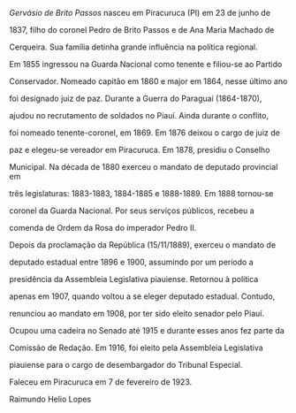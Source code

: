 

*Gervásio de Brito Passos* nasceu em Piracuruca (PI) em 23 de junho de

1837, filho do coronel Pedro de Brito Passos e de Ana Maria Machado de

Cerqueira. Sua família detinha grande influência na política regional.



Em 1855 ingressou na Guarda Nacional como tenente e filiou-se ao Partido

Conservador. Nomeado capitão em 1860 e major em 1864, nesse último ano

foi designado juiz de paz. Durante a Guerra do Paraguai (1864-1870),

ajudou no recrutamento de soldados no Piauí. Ainda durante o conflito,

foi nomeado tenente-coronel, em 1869. Em 1876 deixou o cargo de juiz de

paz e elegeu-se vereador em Piracuruca. Em 1878, presidiu o Conselho

Municipal. Na década de 1880 exerceu o mandato de deputado provincial em

três legislaturas: 1883-1883, 1884-1885 e 1888-1889. Em 1888 tornou-se

coronel da Guarda Nacional. Por seus serviços públicos, recebeu a

comenda de Ordem da Rosa do imperador Pedro II.



Depois da proclamação da República (15/11/1889), exerceu o mandato de

deputado estadual entre 1896 e 1900, assumindo por um período a

presidência da Assembleia Legislativa piauiense. Retornou à política

apenas em 1907, quando voltou a se eleger deputado estadual. Contudo,

renunciou ao mandato em 1908, por ter sido eleito senador pelo Piauí.

Ocupou uma cadeira no Senado até 1915 e durante esses anos fez parte da

Comissão de Redação. Em 1916, foi eleito pela Assembleia Legislativa

piauiense para o cargo de desembargador do Tribunal Especial.



Faleceu em Piracuruca em 7 de fevereiro de 1923.



Raimundo Helio Lopes



